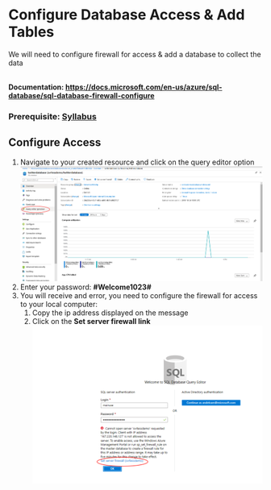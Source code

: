# Configure Database Access & Add Tables

We will need to configure firewall for access & add a database to collect the data

<br>**Documentation: https://docs.microsoft.com/en-us/azure/sql-database/sql-database-firewall-configure**
### Prerequisite: [Syllabus](./readme.md)

## Configure Access

1. Navigate to your created resource and click on the query editor option
![Navigate to Resource](media/31-query-editor.png)
1. Enter your password: **#Welcome1023#**
1. You will receive and error, you need to configure the firewall for access to your local computer:
    1. Copy the ip address displayed on the message
    1. Click on the **Set server firewall link**
![Query Error](media/32-query-error.png)
